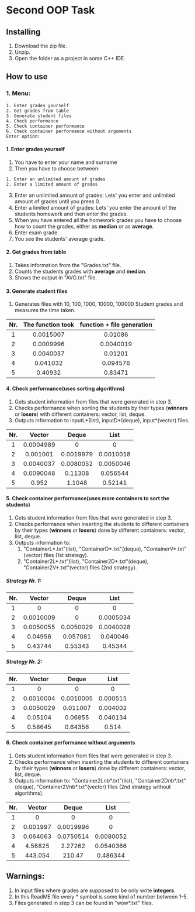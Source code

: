 # Second OOP Task

## Installing

1. Download the zip file.
2. Unzip.
3. Open the folder as a project in some C++ IDE.

## How to use

### 1. Menu:

```
1. Enter grades yourself
2. Get grades from table
3. Generate student files
4. Check performance
5. Check container performance
6. Check container performance without arguments
Enter option:
```

#### 1. Enter grades yourself
1. You have to enter your name and surname
2. Then you have to choose between:
```
1. Enter an unlimited amount of grades
2. Enter a limited amount of grades
```
3. Enter an unlimited amount of grades: Lets' you enter and unlimited amount of grades until you press 0.
4. Enter a limited amount of grades: Lets' you enter the amount of the students homework and then enter the grades.
5. When you have entered all the homework grades you have to choose how to count the grades, either as **median** or as **average**.
6. Enter exam grade.
7. You see the students' average grade.
#### 2. Get grades from table
1. Takes information from the "Grades.txt" file.
2. Counts the students grades with **average** and **median**.
3. Shows the output in "AVG.txt" file.
#### 3. Generate student files
1. Generates files with 10, 100, 1000, 10000, 100000 Student grades and measures the time taken.

| Nr. | The function took | function + file generation
| :---: | :---: | :---:
| 1 | 0.0015007 | 0.01086
| 2 | 0.0009996 | 0.0040019
| 3 | 0.0040037 | 0.01201
| 4 | 0.041032 | 0.094576
| 5 | 0.40932  | 0.83471
#### 4. Check performance(uses sorting algorithms)
1. Gets student information from files that were generated in step 3.
2. Checks performance when sorting the students by their types (**winners** or **losers**) with different containers: vector, list, deque.
3. Outputs information to inputL*(list), inputD*(deque), input*(vector) files.

| Nr. | Vector | Deque | List
| :---: | :---: | :---: | :---:
| 1 | 0.0004989 | 0 | 0
| 2 | 0.001001 | 0.0019979 | 0.0010018
| 3 | 0.0040037 | 0.0080052 | 0.0050046
| 4 | 0.0090048 | 0.11308 | 0.056544
| 5 | 0.952  | 1.1048 | 0.52141
#### 5. Check container performance(uses more containers to sort the students)
1. Gets student information from files that were generated in step 3.
1. Checks performance when inserting the students to different containers by their types (**winners** or **losers**) 
done by different containers: vector, list, deque.
1. Outputs information to: 
   1. "ContainerL*.txt"(list), "ContainerD*.txt"(deque), "ContainerV*.txt"(vector) files (1st strategy).
   1. "Container2L*.txt"(list), "Container2D*.txt"(deque), "Container2V*.txt"(vector) files (2nd strategy).
   
##### Strategy Nr. 1:

| Nr. | Vector | Deque | List
| :---: | :---: | :---: | :---:
| 1 | 0 | 0 | 0
| 2 | 0.0010009 | 0 | 0.0005034
| 3 | 0.0050055 | 0.0050029 | 0.0040028
| 4 | 0.04956 | 0.057081 | 0.040046
| 5 | 0.43744 | 0.55343 | 0.45344

##### Strategy Nr. 2:

| Nr. | Vector | Deque | List
| :---: | :---: | :---: | :---:
| 1 | 0 | 0 | 0
| 2 | 0.0010004 | 0.0010005 | 0.000515
| 3 | 0.0050029 | 0.011007 | 0.004002
| 4 | 0.05104 | 0.06855 | 0.040134
| 5 | 0.58645 | 0.64356 | 0.514

#### 6. Check container performance without arguments
1. Gets student information from files that were generated in step 3.
1. Checks performance when inserting the students to different containers by their types (**winners** or **losers**) 
done by different containers: vector, list, deque.
1. Outputs information to: "Container2Lnb*.txt"(list), "Container2Dnb*.txt"(deque), "Container2Vnb*.txt"(vector) files (2nd strategy without algorithms).

| Nr. | Vector | Deque | List
| :---: | :---: | :---: | :---:
| 1 | 0 | 0 | 0
| 2 | 0.001997 | 0.0019996 | 0
| 3 | 0.064063 | 0.0750514 | 0.0080052
| 4 | 4.56825 | 2.27262 | 0.0540366
| 5 | 443.054 | 210.47 | 0.486344

## Warnings:
1. In input files where grades are supposed to be only write **integers**.
2. In this ReadME file every * symbol is some kind of number between 1-5.
3. Files generated in step 3 can be found in "wow*.txt" files.
